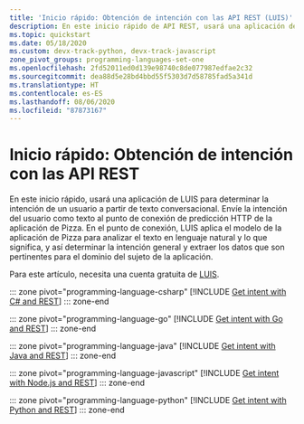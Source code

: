 ```yaml
---
title: 'Inicio rápido: Obtención de intención con las API REST (LUIS)'
description: En este inicio rápido de API REST, usará una aplicación de LUIS disponible públicamente para determinar la intención de un usuario a partir de texto conversacional.
ms.topic: quickstart
ms.date: 05/18/2020
ms.custom: devx-track-python, devx-track-javascript
zone_pivot_groups: programming-languages-set-one
ms.openlocfilehash: 2fd52011ed0d139e98740c8de077987edfae2c32
ms.sourcegitcommit: dea88d5e28bd4bbd55f5303d7d58785fad5a341d
ms.translationtype: HT
ms.contentlocale: es-ES
ms.lasthandoff: 08/06/2020
ms.locfileid: "87873167"
---
```

# <a name="quickstart-get-intent-with-rest-apis"></a>Inicio rápido: Obtención de intención con las API REST

En este inicio rápido, usará una aplicación de LUIS para determinar la intención de un usuario a partir de texto conversacional. Envíe la intención del usuario como texto al punto de conexión de predicción HTTP de la aplicación de Pizza. En el punto de conexión, LUIS aplica el modelo de la aplicación de Pizza para analizar el texto en lenguaje natural y lo que significa, y así determinar la intención general y extraer los datos que son pertinentes para el dominio del sujeto de la aplicación.

Para este artículo, necesita una cuenta gratuita de [LUIS](https://www.luis.ai).

<a name="create-luis-subscription-key"></a>

::: zone pivot="programming-language-csharp"
[!INCLUDE [Get intent with C# and REST](./includes/get-started-get-intent-rest-csharp.md)]
::: zone-end

::: zone pivot="programming-language-go"
[!INCLUDE [Get intent with Go and REST](./includes/get-started-get-intent-rest-go.md)]
::: zone-end

::: zone pivot="programming-language-java"
[!INCLUDE [Get intent with Java and REST](./includes/get-started-get-intent-rest-java.md)]
::: zone-end

::: zone pivot="programming-language-javascript"
[!INCLUDE [Get intent with Node.js and REST](./includes/get-started-get-intent-rest-nodejs.md)]
::: zone-end

::: zone pivot="programming-language-python"
[!INCLUDE [Get intent with Python and REST](./includes/get-started-get-intent-rest-python.md)]
::: zone-end
